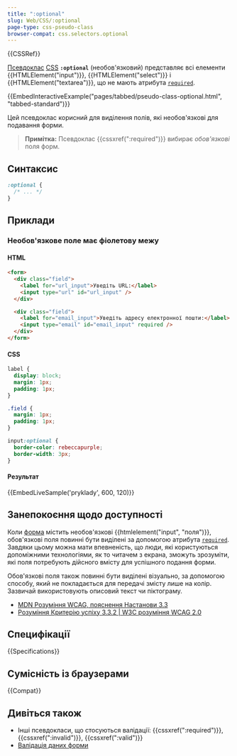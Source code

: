 ```yaml
---
title: ":optional"
slug: Web/CSS/:optional
page-type: css-pseudo-class
browser-compat: css.selectors.optional
---
```


{{CSSRef}}

[Псевдоклас](/uk/docs/Web/CSS/Pseudo-classes) [CSS](/uk/docs/Web/CSS) **`:optional`** (необов'язковий) представляє всі елементи {{HTMLElement("input")}}, {{HTMLElement("select")}} і {{HTMLElement("textarea")}}, що не мають атрибута [`required`](/uk/docs/Web/HTML/Element/input#required-oboviazkovyi).

{{EmbedInteractiveExample("pages/tabbed/pseudo-class-optional.html", "tabbed-standard")}}

Цей псевдоклас корисний для виділення полів, які необов'язкові для подавання форми.

> **Примітка:** Псевдоклас {{cssxref(":required")}} вибирає _обов'язкові_ поля форм.

## Синтаксис

```css
:optional {
  /* ... */
}
```

## Приклади

### Необов'язкове поле має фіолетову межу

#### HTML

```html
<form>
  <div class="field">
    <label for="url_input">Уведіть URL:</label>
    <input type="url" id="url_input" />
  </div>

  <div class="field">
    <label for="email_input">Уведіть адресу електронної пошти:</label>
    <input type="email" id="email_input" required />
  </div>
</form>
```

#### CSS

```css
label {
  display: block;
  margin: 1px;
  padding: 1px;
}

.field {
  margin: 1px;
  padding: 1px;
}

input:optional {
  border-color: rebeccapurple;
  border-width: 3px;
}
```

#### Результат

{{EmbedLiveSample('pryklady', 600, 120)}}

## Занепокоєння щодо доступності

Коли [форма](/uk/docs/Web/HTML/Element/form) містить необов'язкові {{htmlelement("input", "поля")}}, обов'язкові поля повинні бути виділені за допомогою атрибута [`required`](/uk/docs/Web/HTML/Element/input#required-oboviazkovyi). Завдяки цьому можна мати впевненість, що люди, які користуються допоміжними технологіями, як то читачем з екрана, зможуть зрозуміти, які поля потребують дійсного вмісту для успішного подання форми.

Обов'язкові поля також повинні бути виділені візуально, за допомогою способу, який не покладається для передачі змісту лише на колір. Зазвичай використовують описовий текст чи піктограму.

- [MDN Розуміння WCAG, пояснення Настанови 3.3](/uk/docs/Web/Accessibility/Understanding_WCAG/Understandable#guideline_3.3_%e2%80%94_input_assistance_help_users_avoid_and_correct_mistakes)
- [Розуміння Критерію успіху 3.3.2 | W3C розуміння WCAG 2.0](https://www.w3.org/TR/UNDERSTANDING-WCAG20/minimize-error-cues.html)

## Специфікації

{{Specifications}}

## Сумісність із браузерами

{{Compat}}

## Дивіться також

- Інші псевдокласи, що стосуються валідації: {{cssxref(":required")}}, {{cssxref(":invalid")}}, {{cssxref(":valid")}}
- [Валідація даних форми](/uk/docs/Learn/Forms/Form_validation)
